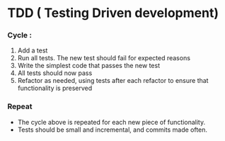  # TDD ( Testing Driven development)
### Cycle :
1. Add a test
2. Run all tests. The new test should fail for expected reasons
3. Write the simplest code that passes the new test
4. All tests should now pass
5. Refactor as needed, using tests after each refactor to ensure that functionality is preserved

### Repeat
  * The cycle above is repeated for each new piece of functionality.
  * Tests should be small and incremental, and commits made often.